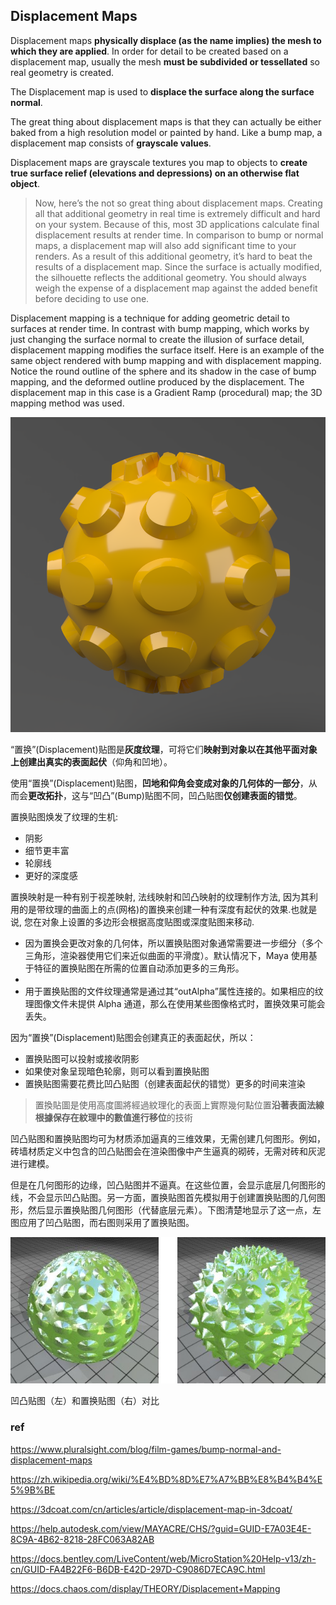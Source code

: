 ## Displacement Maps

Displacement maps **physically displace (as the name implies) the mesh to which they are applied**. In order for detail to be created based on a displacement map, usually the mesh **must be subdivided or tessellated** so real geometry is created. 

The Displacement map is used to **displace the surface along the surface normal**.

The great thing about displacement maps is that they can actually be either baked from a high resolution model or painted by hand. Like a bump map, a displacement map consists of **grayscale values**.

Displacement maps are grayscale textures you map to objects to **create true surface relief (elevations and depressions) on an otherwise flat object**.

> Now, here’s the not so great thing about displacement maps. Creating all that additional geometry in real time is extremely difficult and hard on your system. Because of this, most 3D applications calculate final displacement results at render time. 
> In comparison to bump or normal maps, a displacement map will also add significant time to your renders. As a result of this additional geometry, it’s hard to beat the results of a displacement map. Since the surface is actually modified, the silhouette reflects the additional geometry. You should always weigh the expense of a displacement map against the added benefit before deciding to use one.


Displacement mapping is a technique for adding geometric detail to surfaces at render time. In contrast with bump mapping, which works by just changing the surface normal to create the illusion of surface detail, displacement mapping modifies the surface itself. Here is an example of the same object rendered with bump mapping and with displacement mapping. Notice the round outline of the sphere and its shadow in the case of bump mapping, and the deformed outline produced by the displacement. The displacement map in this case is a Gradient Ramp (procedural) map; the 3D mapping method was used.

![](./image(1).png)


“置换”(Displacement)贴图是**灰度纹理**，可将它们**映射到对象以在其他平面对象上创建出真实的表面起伏**（仰角和凹地）。

使用“置换”(Displacement)贴图，**凹地和仰角会变成对象的几何体的一部分**，从而会**更改拓扑**，这与“凹凸”(Bump)贴图不同，凹凸贴图**仅创建表面的错觉**。

置换贴图焕发了纹理的生机:  

- 阴影
- 细节更丰富
- 轮廓线
- 更好的深度感

置换映射是一种有别于视差映射, 法线映射和凹凸映射的纹理制作方法, 因为其利用的是带纹理的曲面上的点(网格)的置换来创建一种有深度有起伏的效果.也就是说, 您在对象上设置的多边形会根据高度贴图或深度贴图来移动. 

- 因为置换会更改对象的几何体，所以置换贴图对象通常需要进一步细分（多个三角形，渲染器使用它们来近似曲面的平滑度）。默认情况下，Maya 使用基于特征的置换贴图在所需的位置自动添加更多的三角形。
- 
- 用于置换贴图的文件纹理通常是通过其“outAlpha”属性连接的。如果相应的纹理图像文件未提供 Alpha 通道，那么在使用某些图像格式时，置换效果可能会丢失。

因为“置换”(Displacement)贴图会创建真正的表面起伏，所以：

-   置换贴图可以投射或接收阴影
-   如果使对象呈现暗色轮廓，则可以看到置换贴图
-   置换贴图需要花费比凹凸贴图（创建表面起伏的错觉）更多的时间来渲染


> 置換貼圖是使用高度圖將經過紋理化的表面上實際幾何點位置**沿著表面法線根據保存在紋理中的數值進行移位**的技術


凹凸贴图和置换贴图均可为材质添加逼真的三维效果，无需创建几何图形。例如，砖墙材质定义中包含的凹凸贴图会在渲染图像中产生逼真的砌砖，无需对砖和灰泥进行建模。

但是在几何图形的边缘，凹凸贴图并不逼真。在这些位置，会显示底层几何图形的线，不会显示凹凸贴图。另一方面，置换贴图首先模拟用于创建置换贴图的几何图形，然后显示置换贴图几何图形（代替底层元素）。下图清楚地显示了这一点，左图应用了凹凸贴图，而右图则采用了置换贴图。


![](./GUID-CE155A43-62AC-8C26-9A5B-B5E5E8E0F470-low.jpg)

凹凸贴图（左）和置换贴图（右）对比



### ref 
https://www.pluralsight.com/blog/film-games/bump-normal-and-displacement-maps

https://zh.wikipedia.org/wiki/%E4%BD%8D%E7%A7%BB%E8%B4%B4%E5%9B%BE

https://3dcoat.com/cn/articles/article/displacement-map-in-3dcoat/

https://help.autodesk.com/view/MAYACRE/CHS/?guid=GUID-E7A03E4E-8C9A-4B62-8218-28FC063A82AB

https://docs.bentley.com/LiveContent/web/MicroStation%20Help-v13/zh-cn/GUID-FA4B22F6-B6DB-E42D-297D-C9086D7ECA9C.html

https://docs.chaos.com/display/THEORY/Displacement+Mapping
